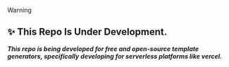 > [!WARNING]
> ## ✨ This Repo Is Under Development.
> ***This repo is being developed for free and open-source template generators, specifically developing for serverless platforms like vercel.***
